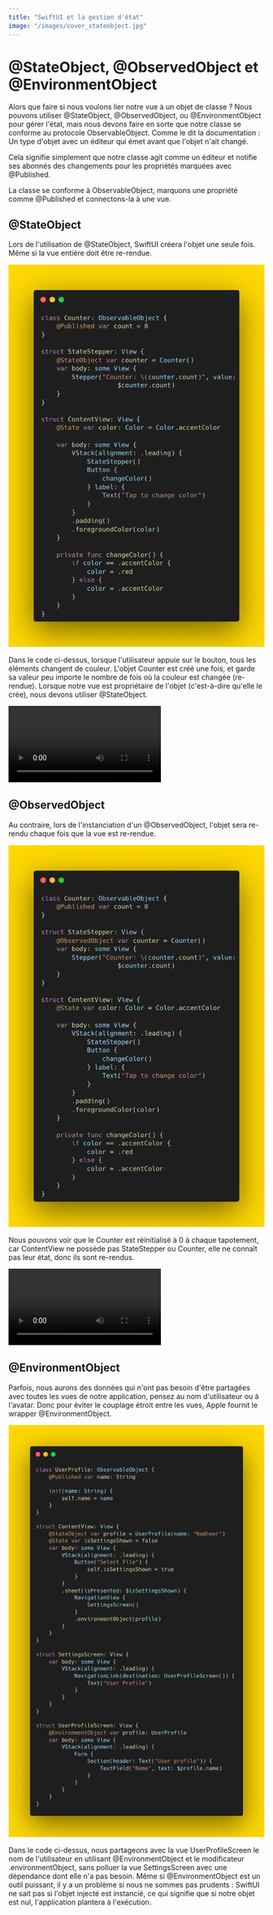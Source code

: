 ```yaml
---
title: "SwiftUI et la gestion d'état"
image: "/images/cover_stateobject.jpg"
---
```


# @StateObject, @ObservedObject et @EnvironmentObject

Alors que faire si nous voulons lier notre vue à un objet de classe ? Nous pouvons utiliser @StateObject, @ObservedObject, ou @EnvironmentObject pour gérer l'état, mais nous devons faire en sorte que notre classe se conforme au protocole ObservableObject. Comme le dit la documentation : Un type d'objet avec un éditeur qui émet avant que l'objet n'ait changé.

Cela signifie simplement que notre classe agit comme un éditeur et notifie ses abonnés des changements pour les propriétés marquées avec @Published.

La classe se conforme à ObservableObject, marquons une propriété comme @Published et connectons-la à une vue.

## @StateObject

Lors de l'utilisation de @StateObject, SwiftUI créera l'objet une seule fois. Même si la vue entière doit être re-rendue.

![](/images/tIV0Mm9XZexOIa9HMbiSbPAdVOg.png)

Dans le code ci-dessus, lorsque l'utilisateur appuie sur le bouton, tous les éléments changent de couleur. L'objet Counter est créé une fois, et garde sa valeur peu importe le nombre de fois où la couleur est changée (re-rendue). Lorsque notre vue est propriétaire de l'objet (c'est-à-dire qu'elle le crée), nous devons utiliser @StateObject.

![](/images/AJ6v5gz9oTI1msRKB4y8MgWjD6E.mp4)

## @ObservedObject

Au contraire, lors de l'instanciation d'un @ObservedObject, l'objet sera re-rendu chaque fois que la vue est re-rendue.

![](/images/gmyoY1u6g35iD6yvTjfzH29sOs.png)

Nous pouvons voir que le Counter est réinitialisé à 0 à chaque tapotement, car ContentView ne possède pas StateStepper ou Counter, elle ne connaît pas leur état, donc ils sont re-rendus.

![](images/YbpAvlH9PUXcAdGsu8g2ftCgPaE.mp4)

## @EnvironmentObject

Parfois, nous aurons des données qui n'ont pas besoin d'être partagées avec toutes les vues de notre application, pensez au nom d'utilisateur ou à l'avatar. Donc pour éviter le couplage étroit entre les vues, Apple fournit le wrapper @EnvironmentObject.

![](/images/94JcDYluiJkHwt1gkBLZcafRjv0.png)

Dans le code ci-dessus, nous partageons avec la vue UserProfileScreen le nom de l'utilisateur en utilisant @EnvironmentObject et le modificateur .environmentObject, sans polluer la vue SettingsScreen avec une dépendance dont elle n'a pas besoin. Même si @EnvironmentObject est un outil puissant, il y a un problème si nous ne sommes pas prudents : SwiftUI ne sait pas si l'objet injecté est instancié, ce qui signifie que si notre objet est nul, l'application plantera à l'exécution.
